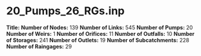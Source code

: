 # 20_Pumps_26_RGs.inp
**Title:** 
**Number of Nodes:** 139
**Number of Links:** 545
**Number of Pumps:** 20
**Number of Weirs:** 1
**Number of Orifices:** 11
**Number of Outfalls:** 10
**Number of Storages:** 241
**Number of Outlets:** 19
**Number of Subcatchments:** 228
**Number of Raingages:** 29
